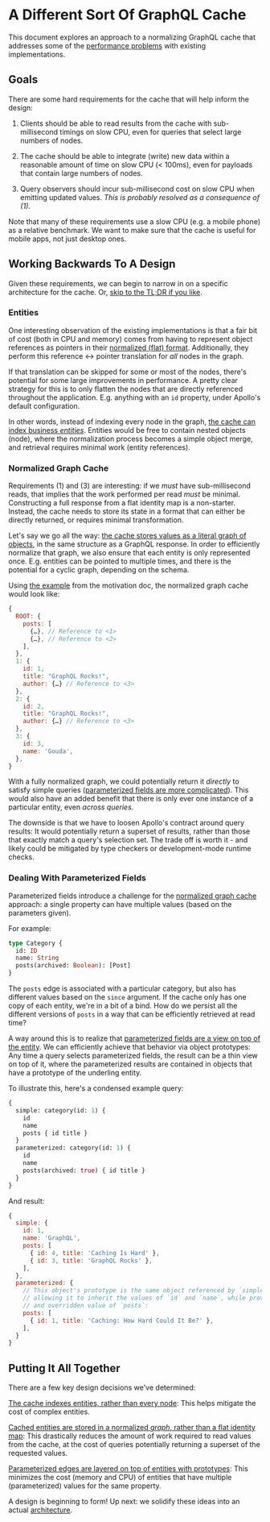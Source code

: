 # A Different Sort Of GraphQL Cache

This document explores an approach to a normalizing GraphQL cache that addresses some of the [performance problems](./Motivation.md) with existing implementations.


## Goals

There are some hard requirements for the cache that will help inform the design:

1. Clients should be able to read results from the cache with sub-millisecond timings on slow CPU, even for queries that select large numbers of nodes.

2. The cache should be able to integrate (write) new data within a reasonable amount of time on slow CPU (< 100ms), even for payloads that contain large numbers of nodes.

3. Query observers should incur sub-millisecond cost on slow CPU when emitting updated values.  _This is probably resolved as a consequence of (1)._

Note that many of these requirements use a slow CPU (e.g. a mobile phone) as a relative benchmark.  We want to make sure that the cache is useful for mobile apps, not just desktop ones.


## Working Backwards To A Design

Given these requirements, we can begin to narrow in on a specific architecture for the cache.  Or, [skip to the TL;DR if you like](#putting-it-all-together).


### Entities

One interesting observation of the existing implementations is that a fair bit of cost (both in CPU and memory) comes from having to represent object references as pointers in their [normalized (flat) format](./Motivation.md#flattening--normalization).  Additionally, they perform this reference <-> pointer translation for _all_ nodes in the graph.

If that translation can be skipped for some or most of the nodes, there's potential for some large improvements in performance.  A pretty clear strategy for this is to only flatten the nodes that are directly referenced throughout the application.  E.g. anything with an `id` property, under Apollo's default configuration.

In other words, instead of indexing every node in the graph, <u>the cache can index business _entities_</u>.  Entities would be free to contain nested objects (node), where the normalization process becomes a simple object merge, and retrieval requires minimal work (entity references).


### Normalized Graph Cache

Requirements (1) and (3) are interesting: if we _must_ have sub-millisecond reads, that implies that the work performed per read _must_ be minimal.  Constructing a full response from a flat identity map is a non-starter.  Instead, the cache needs to store its state in a format that can either be directly returned, or requires minimal transformation.

Let's say we go all the way: <u>the cache stores values as a literal graph of objects</u>, in the same structure as a GraphQL response.  In order to efficiently normalize that graph, we also ensure that each entity is only represented once.  E.g. entities can be pointed to multiple times, and there is the potential for a cyclic graph, depending on the schema.

Using [the example]((./Motivation.md#flattening--normalization)) from the motivation doc, the normalized graph cache would look like:

```js
{
  ROOT: {
    posts: [
      {…}, // Reference to <1>
      {…}, // Reference to <2>
    ],
  },
  1: {
    id: 1,
    title: "GraphQL Rocks!",
    author: {…} // Reference to <3>
  },
  2: {
    id: 2,
    title: "GraphQL Rocks!",
    author: {…} // Reference to <3>
  },
  3: {
    id: 3,
    name: 'Gouda',
  },
}
```

With a fully normalized graph, we could potentially return it _directly_ to satisfy simple queries ([parameterized fields are more complicated](#dealing-with-parameterized-fields)).  This would also have an added benefit that there is only ever one instance of a particular entity, even _across queries_.

The downside is that we have to loosen Apollo's contract around query results: It would potentially return a superset of results, rather than those that exactly match a query's selection set.  The trade off is worth it - and likely could be mitigated by type checkers or development-mode runtime checks.


### Dealing With Parameterized Fields

Parameterized fields introduce a challenge for the [normalized graph cache](#cyclic-graph-cache) approach: a single property can have multiple values (based on the parameters given).

For example:

```graphql
type Category {
  id: ID
  name: String
  posts(archived: Boolean): [Post]
}
```

The `posts` edge is associated with a particular category, but also has different values based on the `since` argument.  If the cache only has one copy of each entity, we're in a bit of a bind.  How do we persist all the different versions of `posts` in a way that can be efficiently retrieved at read time?

A way around this is to realize that <u>parameterized fields are a view on top of the entity</u>.  We can efficiently achieve that behavior via object prototypes: Any time a query selects parameterized fields, the result can be a thin view on top of it, where the parameterized results are contained in objects that have a prototype of the underling entity.

To illustrate this, here's a condensed example query:

```graphql
{
  simple: category(id: 1) {
    id
    name
    posts { id title }
  }
  parameterized: category(id: 1) {
    id
    name
    posts(archived: true) { id title }
  }
}
```

And result:

```js
{
  simple: {
    id: 1,
    name: 'GraphQL',
    posts: [
      { id: 4, title: 'Caching Is Hard' },
      { id: 3, title: 'GraphQL Rocks' },
    ],
  },
  parameterized: {
    // This object's prototype is the same object referenced by `simple`,
    // allowing it to inherit the values of `id` and `name`, while providing
    // and overridden value of `posts`:
    posts: [
      { id: 1, title: 'Caching: How Hard Could It Be?' },
    ],
  }
}
```


## Putting It All Together

There are a few key design decisions we've determined:

[The cache indexes entities, rather than every node](#entities): This helps mitigate the cost of complex entities.

[Cached entities are stored in a normalized _graph_, rather than a flat identity map](#normalized-graph-cache): This drastically reduces the amount of work required to read values from the cache, at the cost of queries potentially returning a superset of the requested values.

[Parameterized edges are layered on top of entities with prototypes](#dealing-with-parameterized-edges): This minimizes the cost (memory and CPU) of entities that have multiple (parameterized) values for the same property.

A design is beginning to form!  Up next: we solidify these ideas into an actual [architecture](./Architecture.md).
